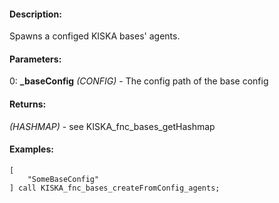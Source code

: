 #### Description:
Spawns a configed KISKA bases' agents.

#### Parameters:
0: **_baseConfig** *(CONFIG)* - The config path of the base config

#### Returns:
*(HASHMAP)* - see KISKA_fnc_bases_getHashmap

#### Examples:
```sqf
[
    "SomeBaseConfig"
] call KISKA_fnc_bases_createFromConfig_agents;
```

